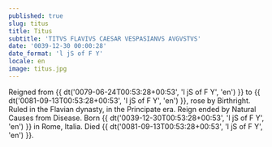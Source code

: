 ```yaml
---
published: true
slug: titus
title: Titus
subtitle: 'TITVS FLAVIVS CAESAR VESPASIANVS AVGVSTVS'
date: '0039-12-30 00:00:28'
date_format: 'l jS of F Y'
locale: en
image: titus.jpg
---
```


Reigned from {{ dt('0079-06-24T00:53:28+00:53', 'l jS of F Y', 'en') }} to {{ dt('0081-09-13T00:53:28+00:53', 'l jS of F Y', 'en') }}, rose by Birthright. Ruled in the Flavian dynasty, in the Principate era. Reign ended by Natural Causes from Disease. Born {{ dt('0039-12-30T00:53:28+00:53', 'l jS of F Y', 'en') }} in Rome, Italia. Died {{ dt('0081-09-13T00:53:28+00:53', 'l jS of F Y', 'en') }}.
